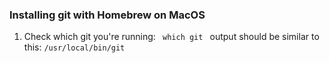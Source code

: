 ### Installing git with Homebrew on MacOS
1. Check which git you're running: <code> which git </code>
output should be similar to this: <code>/usr/local/bin/git</code>



